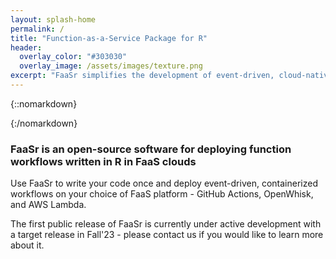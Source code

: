 ```yaml
---
layout: splash-home
permalink: /
title: "Function-as-a-Service Package for R"
header:
  overlay_color: "#303030"
  overlay_image: /assets/images/texture.png
excerpt: "FaaSr simplifies the development of event-driven, cloud-native workflows in R"
---
```


{::nomarkdown}<div class="background-white"><div class="center">{:/nomarkdown}
### <i class="fas fa-cubes"></i> FaaSr is an open-source software for deploying function workflows written in R in FaaS clouds

Use FaaSr to write your code once and deploy event-driven, containerized workflows on your choice of FaaS platform - GitHub Actions, OpenWhisk, and AWS Lambda.

The first public release of FaaSr is currently under active development with a target release in Fall'23 - please contact us if you would like to learn more about it.

